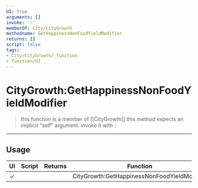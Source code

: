 ```yaml
---
UI: true
arguments: []
invoke: ':'
memberOf: City/CityGrowth
methodname: GetHappinessNonFoodYieldModifier
returns: []
script: false
tags:
- City/CityGrowth/_function
- function/UI
---
```

# CityGrowth:GetHappinessNonFoodYieldModifier
> this function is a member of [[CityGrowth]]
> this method expects an implicit "self" argument. invoke it with `:`
-----
## Usage
|  UI | Script | Returns | Function | Arguments |
|:---:|:------:|-------:|:--------:|:---------|
|✓| ||CityGrowth:GetHappinessNonFoodYieldModifier||
